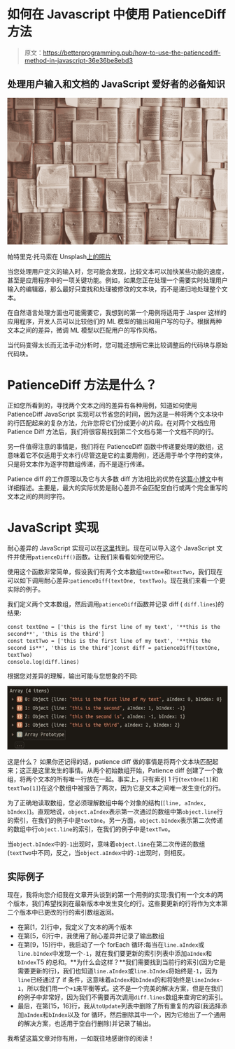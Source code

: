 # 如何在 Javascript 中使用 PatienceDiff 方法

> 原文：<https://betterprogramming.pub/how-to-use-the-patiencediff-method-in-javascript-36e36be8ebd3>

## 处理用户输入和文档的 JavaScript 爱好者的必备知识

![](img/3d583ecc70943729ac60878e72d31f81.png)

帕特里克·托马索在 Unsplash[上的照片](https://unsplash.com?utm_source=medium&utm_medium=referral)

当您处理用户定义的输入时，您可能会发现，比较文本可以加快某些功能的速度，甚至是应用程序中的一项关键功能。例如，如果您正在处理一个需要实时处理用户输入的编辑器，那么最好只查找和处理被修改的文本块，而不是递归地处理整个文本。

在自然语言处理方面也可能需要它，我想到的第一个用例将适用于 Jasper 这样的应用程序，开发人员可以比较他们的 ML 模型的输出和用户写的句子。根据两种文本之间的差异，微调 ML 模型以匹配用户的写作风格。

当代码变得太长而无法手动分析时，您可能还想用它来比较调整后的代码块与原始代码块。

# PatienceDiff 方法是什么？

正如您所看到的，寻找两个文本之间的差异有各种用例，知道如何使用 PatienceDiff JavaScript 实现可以节省您的时间，因为这是一种将两个文本块中的行匹配起来的复杂方法，允许您将它们分成更小的片段。在对两个文档应用 Patience Diff 方法后，我们将很容易找到第二个文档与第一个文档不同的行。

另一件值得注意的事情是，我们将在 PatienceDiff 函数中传递要处理的数组，这意味着它不仅适用于文本行(尽管这是它的主要用例)，还适用于单个字符的变体，只是将文本作为逐字符数组传递，而不是逐行传递。

Patience diff 的工作原理以及它与大多数 diff 方法相比的优势在[这篇小博文](https://bramcohen.livejournal.com/73318.html)中有详细描述。主要是，最大的实际优势是耐心差异不会匹配空白行或两个完全重写的文本之间的共同字符。

# JavaScript 实现

耐心差异的 JavaScript 实现可以在[这里](https://github.com/jonTrent/PatienceDiff/blob/dev/PatienceDiff.js)找到。现在可以导入这个 JavaScript 文件并使用`patienceDiff()`函数。让我们来看看如何使用它。

使用这个函数非常简单，假设我们有两个文本数组`textOne`和`textTwo`，我们现在可以如下调用耐心差异:`patienceDiff(textOne, textTwo)`。现在我们来看一个更实际的例子。

我们定义两个文本数组，然后调用`patienceDiff`函数并记录 diff ( `diff.lines`)的结果:

```
const textOne = ['this is the first line of my text', '**this is the second**', 'this is the third']
const textTwo = ['this is the first line of my text', '**this the second is**', 'this is the third']const diff = patienceDiff(textOne, textTwo)
console.log(diff.lines)
```

根据您对差异的理解，输出可能与您想象的不同:

![](img/f8b9610dc680949579c2344ea05ae7e4.png)

这是什么？
如果你还记得的话，patience diff 做的事情是将两个文本块匹配起来；这正是这里发生的事情。从两个初始数组开始，Patience diff 创建了一个数组，将两个文本的所有唯一行放在一起。事实上，只有索引 1 行(`textOne[1]`和`textTwo[1]`)在这个数组中被报告了两次，因为它是文本之间唯一发生变化的行。

为了正确地读取数组，您必须理解数组中每个对象的结构(`[line, aIndex, bIndex]`)。直观地说，`object.aIndex`表示第一次通过的数组中第`object.line`行的索引，在我们的例子中是`textOne`。另一方面，`object.bIndex`表示第二次传递的数组中行`object.line`的索引，在我们的例子中是`textTwo`。

当`object.bIndex`中的`-1`出现时，意味着`object.line`在第二次传递的数组(`textTwo`中不同，反之，当`object.aIndex`中的`-1`出现时，则相反。

## 实际例子

现在，我将向您介绍我在文章开头谈到的第一个用例的实现:我们有一个文本的两个版本，我们希望找到在最新版本中发生变化的行。这些要更新的行将作为文本第二个版本中已更改的行的索引数组返回。

*   在第[1，2]行中，我定义了文本的两个版本
*   在第[5，6]行中，我使用了耐心差异并记录了输出数组
*   在第[9，15]行中，我启动了一个 forEach 循环:每当在`line.aIndex`或`line.bIndex`中发现一个`-1`，就在我们要更新的索引列表中添加`aIndex`和`bIndex`T5 的总和。**为什么会这样？**我们需要找到当前行的索引(因为它是需要更新的行)，我们也知道`line.aIndex`或`line.bIndex`将始终是`-1`，因为`line`已经通过了 if 条件，这意味着`aIndex`和`bIndex`的和将始终是`lineIndex-1`，所以我们用一个`+1`来平衡等式。这不是一个完美的解决方案，但是在我们的例子中非常好，因为我们不需要再次调用`diff.lines`数组来查询它的索引。
*   最后，在第[15，16]行，我从`toUpdate`列表中删除了所有重复的内容(我选择添加`aIndex`和`bIndex`以及 for 循环，然后删除其中一个，因为它给出了一个通用的解决方案，也适用于空白行删除)并记录了输出。

我希望这篇文章对你有用，一如既往地感谢你的阅读！